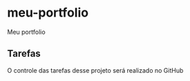 # meu-portfolio

Meu portfolio

## Tarefas

O controle das tarefas desse projeto será realizado no GitHub
